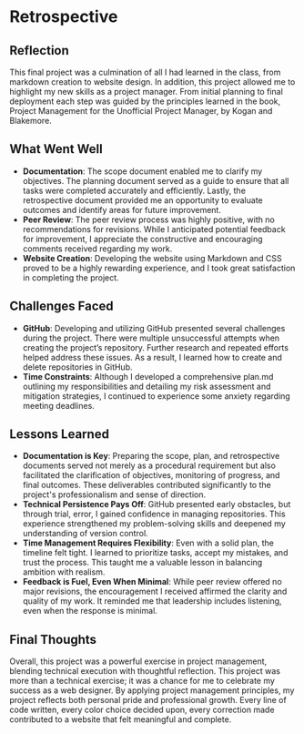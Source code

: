 # Retrospective

## Reflection
This final project was a culmination of all I had learned in the class, from markdown creation to website design. In addition, this project allowed me to highlight my new skills as a project manager. From initial planning to final deployment each step was guided by the principles learned in the book, Project Management for the Unofficial Project Manager, by Kogan and Blakemore.

## What Went Well
- **Documentation**: The scope document enabled me to clarify my objectives. The planning document served as a guide to ensure that all tasks were completed accurately and efficiently. Lastly, the retrospective document provided me an opportunity to evaluate outcomes and identify areas for future improvement.
- **Peer Review**: The peer review process was highly positive, with no recommendations for revisions. While I anticipated potential feedback for improvement, I appreciate the constructive and encouraging comments received regarding my work.
- **Website Creation**: Developing the website using Markdown and CSS proved to be a highly rewarding experience, and I took great satisfaction in completing the project.

## Challenges Faced
- **GitHub**: Developing and utilizing GitHub presented several challenges during the project. There were multiple unsuccessful attempts when creating the project’s repository. Further research and repeated efforts helped address these issues. As a result, I learned how to create and delete repositories in GitHub.
- **Time Constraints**: Although I developed a comprehensive plan.md outlining my responsibilities and detailing my risk assessment and mitigation strategies, I continued to experience some anxiety regarding meeting deadlines.

## Lessons Learned
- **Documentation is Key**: Preparing the scope, plan, and retrospective documents served not merely as a procedural requirement but also facilitated the clarification of objectives, monitoring of progress, and final outcomes. These deliverables contributed significantly to the project's professionalism and sense of direction.
- **Technical Persistence Pays Off**: GitHub presented early obstacles, but through trial, error, I gained confidence in managing repositories. This experience strengthened my problem-solving skills and deepened my understanding of version control.
- **Time Management Requires Flexibility**: Even with a solid plan, the timeline felt tight. I learned to prioritize tasks, accept my mistakes, and trust the process. This taught me a valuable lesson in balancing ambition with realism.
- **Feedback is Fuel, Even When Minimal**: While peer review offered no major revisions, the encouragement I received affirmed the clarity and quality of my work. It reminded me that leadership includes listening, even when the response is minimal.

## Final Thoughts
Overall, this project was a powerful exercise in project management, blending technical execution with thoughtful reflection. This project was more than a technical exercise; it was a chance for me to celebrate my success as a web designer. By applying project management principles, my project reflects both personal pride and professional growth. Every line of code written, every color choice decided upon, every correction made contributed to a website that felt meaningful and complete.